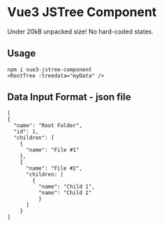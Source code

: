 # Vue3 JSTree Component

Under 20kB unpacked size! No hard-coded states.

## Usage

`npm i vue3-jstree-component`  
`<RootTree :treedata="myData" />`

## Data Input Format - json file

```
[
{
  "name": "Root Folder",
  "id": 1,
  "children": [
    {
      "name": "File #1"
    },
    {
      "name": "File #2",
      "children: [
        {
          "name": "Child 1",
          "name": "Child 2"
          }
      ]
    }
]
```
